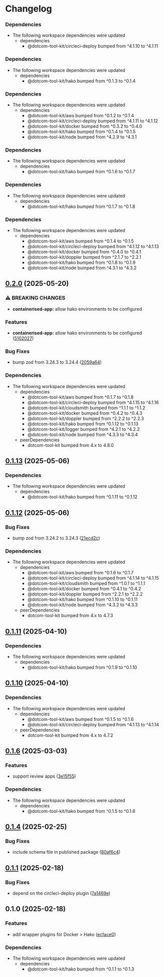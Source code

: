 # Changelog

### Dependencies

* The following workspace dependencies were updated
  * dependencies
    * @dotcom-tool-kit/circleci-deploy bumped from ^4.1.10 to ^4.1.11

### Dependencies

* The following workspace dependencies were updated
  * dependencies
    * @dotcom-tool-kit/hako bumped from ^0.1.3 to ^0.1.4

### Dependencies

* The following workspace dependencies were updated
  * dependencies
    * @dotcom-tool-kit/aws bumped from ^0.1.2 to ^0.1.4
    * @dotcom-tool-kit/circleci-deploy bumped from ^4.1.11 to ^4.1.12
    * @dotcom-tool-kit/docker bumped from ^0.3.2 to ^0.4.0
    * @dotcom-tool-kit/hako bumped from ^0.1.4 to ^0.1.5
    * @dotcom-tool-kit/node bumped from ^4.2.9 to ^4.3.1

### Dependencies

* The following workspace dependencies were updated
  * dependencies
    * @dotcom-tool-kit/hako bumped from ^0.1.6 to ^0.1.7

### Dependencies

* The following workspace dependencies were updated
  * dependencies
    * @dotcom-tool-kit/hako bumped from ^0.1.7 to ^0.1.8

### Dependencies

* The following workspace dependencies were updated
  * dependencies
    * @dotcom-tool-kit/aws bumped from ^0.1.4 to ^0.1.5
    * @dotcom-tool-kit/circleci-deploy bumped from ^4.1.12 to ^4.1.13
    * @dotcom-tool-kit/docker bumped from ^0.4.0 to ^0.4.1
    * @dotcom-tool-kit/doppler bumped from ^2.1.7 to ^2.2.1
    * @dotcom-tool-kit/hako bumped from ^0.1.8 to ^0.1.9
    * @dotcom-tool-kit/node bumped from ^4.3.1 to ^4.3.2

## [0.2.0](https://github.com/Financial-Times/dotcom-tool-kit/compare/containerised-app-v0.1.13...containerised-app-v0.2.0) (2025-05-20)


### ⚠ BREAKING CHANGES

* **containerised-app:** allow hako environments to be configured

### Features

* **containerised-app:** allow hako environments to be configured ([5102027](https://github.com/Financial-Times/dotcom-tool-kit/commit/51020278da3ab64ea51dd261507c46e64209420c))


### Bug Fixes

* bump zod from 3.24.3 to 3.24.4 ([2059a64](https://github.com/Financial-Times/dotcom-tool-kit/commit/2059a64ff9ab1b246f5b4e6b5b66f465be596b9e))


### Dependencies

* The following workspace dependencies were updated
  * dependencies
    * @dotcom-tool-kit/aws bumped from ^0.1.7 to ^0.1.8
    * @dotcom-tool-kit/circleci-deploy bumped from ^4.1.15 to ^4.1.16
    * @dotcom-tool-kit/cloudsmith bumped from ^1.1.1 to ^1.1.2
    * @dotcom-tool-kit/docker bumped from ^0.4.2 to ^0.4.3
    * @dotcom-tool-kit/doppler bumped from ^2.2.2 to ^2.2.3
    * @dotcom-tool-kit/hako bumped from ^0.1.12 to ^0.1.13
    * @dotcom-tool-kit/logger bumped from ^4.2.1 to ^4.2.2
    * @dotcom-tool-kit/node bumped from ^4.3.3 to ^4.3.4
  * peerDependencies
    * dotcom-tool-kit bumped from 4.x to 4.8.0

## [0.1.13](https://github.com/Financial-Times/dotcom-tool-kit/compare/containerised-app-v0.1.12...containerised-app-v0.1.13) (2025-05-06)


### Dependencies

* The following workspace dependencies were updated
  * dependencies
    * @dotcom-tool-kit/hako bumped from ^0.1.11 to ^0.1.12

## [0.1.12](https://github.com/Financial-Times/dotcom-tool-kit/compare/containerised-app-v0.1.11...containerised-app-v0.1.12) (2025-05-06)


### Bug Fixes

* bump zod from 3.24.2 to 3.24.3 ([21ecd2c](https://github.com/Financial-Times/dotcom-tool-kit/commit/21ecd2ccaf42f11a78e0b6f06f5ef2352aa91703))


### Dependencies

* The following workspace dependencies were updated
  * dependencies
    * @dotcom-tool-kit/aws bumped from ^0.1.6 to ^0.1.7
    * @dotcom-tool-kit/circleci-deploy bumped from ^4.1.14 to ^4.1.15
    * @dotcom-tool-kit/cloudsmith bumped from ^1.0.1 to ^1.1.1
    * @dotcom-tool-kit/docker bumped from ^0.4.1 to ^0.4.2
    * @dotcom-tool-kit/doppler bumped from ^2.2.1 to ^2.2.2
    * @dotcom-tool-kit/hako bumped from ^0.1.10 to ^0.1.11
    * @dotcom-tool-kit/node bumped from ^4.3.2 to ^4.3.3
  * peerDependencies
    * dotcom-tool-kit bumped from 4.x to 4.7.3

## [0.1.11](https://github.com/Financial-Times/dotcom-tool-kit/compare/containerised-app-v0.1.10...containerised-app-v0.1.11) (2025-04-10)


### Dependencies

* The following workspace dependencies were updated
  * dependencies
    * @dotcom-tool-kit/hako bumped from ^0.1.9 to ^0.1.10

## [0.1.10](https://github.com/Financial-Times/dotcom-tool-kit/compare/containerised-app-v0.1.9...containerised-app-v0.1.10) (2025-04-10)


### Dependencies

* The following workspace dependencies were updated
  * dependencies
    * @dotcom-tool-kit/aws bumped from ^0.1.5 to ^0.1.6
    * @dotcom-tool-kit/circleci-deploy bumped from ^4.1.13 to ^4.1.14
  * peerDependencies
    * dotcom-tool-kit bumped from 4.x to 4.7.2

## [0.1.6](https://github.com/Financial-Times/dotcom-tool-kit/compare/containerised-app-v0.1.5...containerised-app-v0.1.6) (2025-03-03)


### Features

* support review apps ([3e15f55](https://github.com/Financial-Times/dotcom-tool-kit/commit/3e15f55c24afec7c3c80f75b5fc0316a8232f110))


### Dependencies

* The following workspace dependencies were updated
  * dependencies
    * @dotcom-tool-kit/hako bumped from ^0.1.5 to ^0.1.6

## [0.1.4](https://github.com/Financial-Times/dotcom-tool-kit/compare/containerised-app-v0.1.3...containerised-app-v0.1.4) (2025-02-25)


### Bug Fixes

* include schema file in published package ([80af6c4](https://github.com/Financial-Times/dotcom-tool-kit/commit/80af6c4b2f653c121fcd1d0f5112be2add845799))

## [0.1.1](https://github.com/Financial-Times/dotcom-tool-kit/compare/containerised-app-v0.1.0...containerised-app-v0.1.1) (2025-02-18)


### Bug Fixes

* depend on the circleci-deploy plugin ([7a1469e](https://github.com/Financial-Times/dotcom-tool-kit/commit/7a1469e890549612b221ad56f780f37402f6979a))

## 0.1.0 (2025-02-18)


### Features

* add wrapper plugins for Docker &gt; Hako ([ecface0](https://github.com/Financial-Times/dotcom-tool-kit/commit/ecface0c4f875b6c1d6df47ffc79282fd336ad84))


### Dependencies

* The following workspace dependencies were updated
  * dependencies
    * @dotcom-tool-kit/hako bumped from ^0.1.1 to ^0.1.3
